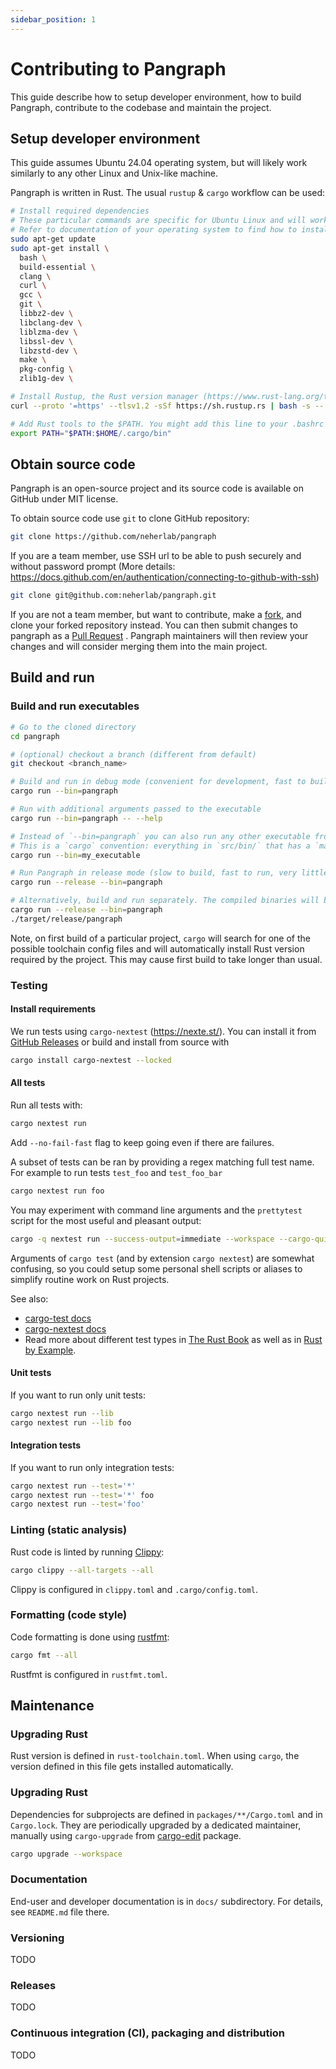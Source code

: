 ```yaml
---
sidebar_position: 1
---
```


# Contributing to Pangraph

This guide describe how to setup developer environment, how to build Pangraph, contribute to the codebase and maintain
the project.


## Setup developer environment

This guide assumes Ubuntu 24.04 operating system, but will likely work similarly to any other Linux and Unix-like
machine.

Pangraph is written in Rust. The usual `rustup` & `cargo` workflow can be used:

```bash
# Install required dependencies
# These particular commands are specific for Ubuntu Linux and will work on some other Debian-based Linux distros.
# Refer to documentation of your operating system to find how to install these dependencies.
sudo apt-get update
sudo apt-get install \
  bash \
  build-essential \
  clang \
  curl \
  gcc \
  git \
  libbz2-dev \
  libclang-dev \
  liblzma-dev \
  libssl-dev \
  libzstd-dev \
  make \
  pkg-config \
  zlib1g-dev \

# Install Rustup, the Rust version manager (https://www.rust-lang.org/tools/install)
curl --proto '=https' --tlsv1.2 -sSf https://sh.rustup.rs | bash -s -- -y

# Add Rust tools to the $PATH. You might add this line to your .bashrc or .zshrc so that the $PATH is adjusted automatically when a new terminal session is opened.
export PATH="$PATH:$HOME/.cargo/bin"

````

## Obtain source code

Pangraph is an open-source project and its source code is available on GitHub under MIT license.

To obtain source code use `git` to clone GitHub repository:

```bash
git clone https://github.com/neherlab/pangraph
```

If you are a team member, use SSH url to be able to push securely and without password prompt
(More details: https://docs.github.com/en/authentication/connecting-to-github-with-ssh)

```bash
git clone git@github.com:neherlab/pangraph.git
```

If you are not a team member, but want to contribute, make a
[fork](https://docs.github.com/en/get-started/quickstart/fork-a-repo), and clone your forked repository instead. You can
then submit changes to pangraph as
a [Pull Request](https://docs.github.com/en/pull-requests/collaborating-with-pull-requests/proposing-changes-to-your-work-with-pull-requests/creating-a-pull-request)
. Pangraph maintainers will then review your changes and will consider merging them into the main project.

## Build and run

### Build and run executables

```bash
# Go to the cloned directory
cd pangraph

# (optional) checkout a branch (different from default)
git checkout <branch_name>

# Build and run in debug mode (convenient for development, fast to build, slow to run, has more information in stack traces and when running under a debugger)
cargo run --bin=pangraph

# Run with additional arguments passed to the executable
cargo run --bin=pangraph -- --help

# Instead of `--bin=pangraph` you can also run any other executable from `packages/pangraph/src/bin/`. Just substitute its filename.
# This is a `cargo` convention: everything in `src/bin/` that has a `main()` function in it becomes an executable. This way you can add more executables.
cargo run --bin=my_executable

# Run Pangraph in release mode (slow to build, fast to run, very little information in stack traces and during debugging)
cargo run --release --bin=pangraph

# Alternatively, build and run separately. The compiled binaries will be in `target/` directory by default.
cargo run --release --bin=pangraph
./target/release/pangraph

```

Note, on first build of a particular project, `cargo` will search for one of the possible toolchain config files and
will automatically install Rust version required by the project. This may cause first build to take longer than usual.

### Testing


#### Install requirements

We run tests using `cargo-nextest` (https://nexte.st/). You can install it from [GitHub Releases](https://github.com/nextest-rs/nextest/releases) or build and install from source with

```bash
cargo install cargo-nextest --locked
```

#### All tests

Run all tests with:

```bash
cargo nextest run
```

Add `--no-fail-fast` flag to keep going even if there are failures.

A subset of tests can be ran by providing a regex matching full test name. For example to run tests `test_foo` and `test_foo_bar`

```bash
cargo nextest run foo
```

You may experiment with command line arguments and the `prettytest` script for the most useful and pleasant output:

```bash
cargo -q nextest run --success-output=immediate --workspace --cargo-quiet --no-fail-fast --hide-progress-bar --color=always | "./dev/prettytest"
```

Arguments of `cargo test` (and by extension `cargo nextest`) are somewhat confusing, so you could setup some personal shell scripts or aliases to simplify routine work on Rust projects.

See also: 
 
 - [cargo-test docs](https://doc.rust-lang.org/cargo/commands/cargo-test.html)
 - [cargo-nextest docs](https://nexte.st/)
 - Read more about different test types in [The Rust Book](https://doc.rust-lang.org/book/Rch11-03-test-organization.html) as well as in [Rust by Example](https://doc.rust-lang.org/rust-by-example/testing.html).

#### Unit tests

If you want to run only unit tests:

```bash
cargo nextest run --lib
cargo nextest run --lib foo
```

#### Integration tests

If you want to run only integration tests:

```bash
cargo nextest run --test='*'
cargo nextest run --test='*' foo
cargo nextest run --test='foo'
```


### Linting (static analysis)

Rust code is linted by running [Clippy](https://github.com/rust-lang/rust-clippy):

```bash
cargo clippy --all-targets --all
```

Clippy is configured in `clippy.toml` and `.cargo/config.toml`.

### Formatting (code style)

Code formatting is done using [rustfmt](https://rust-lang.github.io/rustfmt):

```bash
cargo fmt --all
```

Rustfmt is configured in `rustfmt.toml`.

## Maintenance

### Upgrading Rust

Rust version is defined in `rust-toolchain.toml`. When using `cargo`, the version defined in this file gets installed
automatically.

### Upgrading Rust

Dependencies for subprojects are defined in  `packages/**/Cargo.toml` and in `Cargo.lock`. They are periodically
upgraded by a dedicated maintainer, manually using `cargo-upgrade`
from [cargo-edit](https://github.com/killercup/cargo-edit) package.

```bash
cargo upgrade --workspace
```

### Documentation

End-user and developer documentation is in `docs/` subdirectory. For details, see `README.md` file there.


### Versioning

TODO

### Releases

TODO

### Continuous integration (CI), packaging and distribution

TODO
